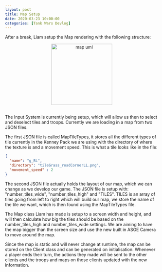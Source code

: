 ```yaml
---
layout: post
title: Map Setup
date: 2020-03-23 10:00:00
categories: [Tank Wars Devlog]
---
```


After a break, Liam setup the Map rendering with the following structure:

<center><img src="{{ site.baseurl }}/assets/map_uml.png" alt="map uml" style="height: 200px;" /></center><br>

The Input System is currently being setup, which will allow us then to select and deselect tiles and troops. Currently we are loading in a map from two JSON files. 

The first JSON file is called MapTileTypes, it stores all the different types of tile currently in the Kenney Pack we are using with the directory of where the texture is and a movement speed. This is what a tile looks like in the file:

```json
{
  "name": "g_BL",
  "directory": "tileGrass_roadCornerLL.png",
  "movement_speed" : 2
}
```

The second JSON file actually holds the layout of our map, which we can change as we develop our game. The JSON file is setup with: "number_tiles_wide", "number_tiles_high" and "TILES". TILES is an array of tiles going from left to right which will build our map, we store the name of the tile we want, which is then found using the MapTileTypes file.

The Map class Liam has made is setup to a screen width and height, and will then calculate how big the tiles should be based on the number_tiles_high and number_tiles_wide settings. We are aiming to have the map bigger than the screen size and use the new built in ASGE Camera to move around the map. 

Since the map is static and will never change at runtime, the map can be stored on the Client class and can be generated on initialisation. Whenever a player ends their turn, the actions they made will be sent to the other clients and the troops and maps on those clients updated with the new information. 
